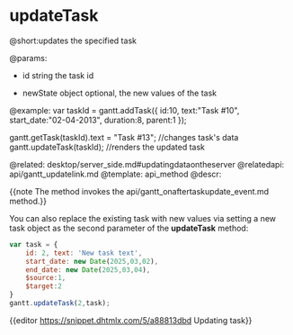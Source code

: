 updateTask
=============
@short:updates the specified task
	

@params:
- id	string	the task id
* newState      object      optional, the new values of the task

@example: 
var taskId = gantt.addTask({
	id:10,
    text:"Task #10",
    start_date:"02-04-2013",
    duration:8,
    parent:1
});

gantt.getTask(taskId).text = "Task #13"; //changes task's data
gantt.updateTask(taskId); //renders the updated task


@related:
	desktop/server_side.md#updatingdataontheserver
@relatedapi:
	api/gantt_updatelink.md
@template:	api_method
@descr:

{{note The method invokes the api/gantt_onaftertaskupdate_event.md method.}}

You can also replace the existing task with new values via setting a new task object as the second parameter of the **updateTask** method: 

~~~js
var task = {
    id: 2, text: 'New task text', 
    start_date: new Date(2025,03,02), 
    end_date: new Date(2025,03,04), 
    $source:1, 
    $target:2
}
gantt.updateTask(2,task);
~~~

{{editor https://snippet.dhtmlx.com/5/a88813dbd		Updating task}}